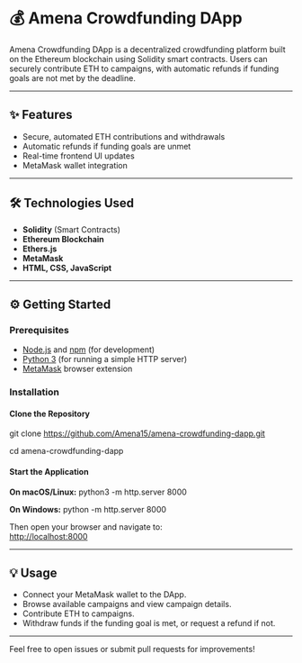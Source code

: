 # 💰 Amena Crowdfunding DApp

Amena Crowdfunding DApp is a decentralized crowdfunding platform built on the Ethereum blockchain using Solidity smart contracts. Users can securely contribute ETH to campaigns, with automatic refunds if funding goals are not met by the deadline.

---

## ✨ Features

- Secure, automated ETH contributions and withdrawals
- Automatic refunds if funding goals are unmet
- Real-time frontend UI updates
- MetaMask wallet integration

---

##  🛠 Technologies Used

- **Solidity** (Smart Contracts)
- **Ethereum Blockchain**
- **Ethers.js**
- **MetaMask**
- **HTML, CSS, JavaScript**

---

## ⚙️ Getting Started

### Prerequisites

- [Node.js](https://nodejs.org/) and [npm](https://www.npmjs.com/) (for development)
- [Python 3](https://www.python.org/) (for running a simple HTTP server)
- [MetaMask](https://metamask.io/) browser extension

### Installation

#### Clone the Repository

git clone https://github.com/Amena15/amena-crowdfunding-dapp.git

cd amena-crowdfunding-dapp

#### Start the Application

**On macOS/Linux:**
python3 -m http.server 8000

**On Windows:**
python -m http.server 8000

Then open your browser and navigate to:  
[http://localhost:8000](http://localhost:8000)

---

## 💡 Usage

- Connect your MetaMask wallet to the DApp.
- Browse available campaigns and view campaign details.
- Contribute ETH to campaigns.
- Withdraw funds if the funding goal is met, or request a refund if not.

---

Feel free to open issues or submit pull requests for improvements!
